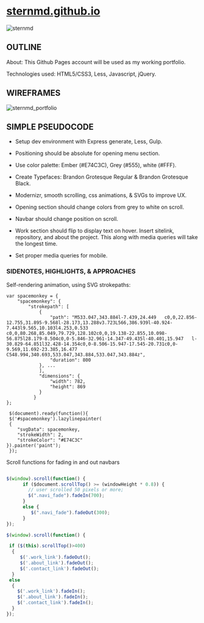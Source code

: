 # [sternmd.github.io](https://sternmd.github.io/)

![sternmd](http://s32.postimg.org/6jlgwfh8k/Screen_Shot_2016_05_05_at_9_38_42_AM.jpg)

## OUTLINE
About: This Github Pages account will be used as my working portfolio.

Technologies used: HTML5/CSS3, Less, Javascript, jQuery.

## WIREFRAMES

![sternmd_portfolio](http://s32.postimg.org/yb1s67h50/sternmd_wireframe.jpg)


## SIMPLE PSEUDOCODE

* Setup dev environment with Express generate, Less, Gulp.

* Positioning should be absolute for opening menu section.

* Use color palette: Ember (#E74C3C), Grey (#555), white (#FFF).

* Create Typefaces: Brandon Grotesque Regular & Brandon Grotesque Black.

* Modernizr, smooth scrolling, css animations, & SVGs to improve UX.

* Opening section should change colors from grey to white on scroll.

* Navbar should change position on scroll.

* Work section should flip to display text on hover. Insert sitelink, repository, and about the project. This along with media queries will take the longest time.

* Set proper media queries for mobile.

### SIDENOTES, HIGHLIGHTS, & APPROACHES

Self-rendering animation, using SVG strokepaths:
```JS
var spacemonkey = {
    "spacemonkey": {
        "strokepath": [
            {
                "path": "M533.047,343.884l-7.439,24.449   c0,0,22.856-12.755,31.895-9.568l-28.173,13.288v3.723L566,386.939l-40.924-7.443l9.565,10.103l4.253,0.533   c0,0,80.268,85.049,79.729,128.102c0,0,19.138-22.855,10.098-56.875l28.179-8.504c0,0-5.846-32.961-14.347-49.435l-40.401,15.947   l-30.829-64.851l32.428-14.354c0,0-8.506-15.947-17.545-20.731c0,0-9.569,11.692-23.385,16.477   C548.994,340.693,533.047,343.884,533.047,343.884z",
                "duration": 800
            }, ...
            ],
            "dimensions": {
                "width": 782,
                "height": 869
            }
          }
};

 $(document).ready(function(){
 $('#spacemonkey').lazylinepainter(
 {
    "svgData": spacemonkey,
    "strokeWidth": 2,
    "strokeColor": "#E74C3C"
}).painter('paint');
 });

```

Scroll functions for fading in and out navbars
```js

$(window).scroll(function() {
	  if ($document.scrollTop() >= (windowHeight * 0.8)) {
		// user scrolled 50 pixels or more;
		$(".navi_fade").fadeIn(700);
	  }
	  else {
		 $(".navi_fade").fadeOut(300);
	  }
});

$(window).scroll(function() {

 if ($(this).scrollTop()>400)
  {
     $('.work_link').fadeOut();
     $('.about_link').fadeOut();
     $('.contact_link').fadeOut();
  }
 else
  {
    $('.work_link').fadeIn();
    $('.about_link').fadeIn();
    $('.contact_link').fadeIn();
  }
});
```
